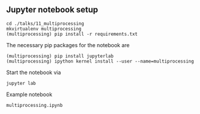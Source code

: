 ## Jupyter notebook setup
```
cd ./talks/11_multiprocessing
mkvirtualenv multiprocessing
(multiprocessing) pip install -r requirements.txt
```
The necessary pip packages for the notebook are
```
(multiprocessing) pip install jupyterlab
(multiprocessing) ipython kernel install --user --name=multiprocessing
```
Start the notebook via
```
jupyter lab
```

Example notebook
```
multiprocessing.ipynb
```